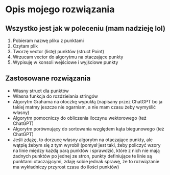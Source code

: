 ﻿# Opis mojego rozwiązania

## Wszystko jest jak w poleceniu (mam nadzieję lol)
1. Pobieram nazwę pliku z punktami
2. Czytam plik
3. Tworzę vector (listę) punktów (struct Point)
4. Wrzucam vector do algorytmu na otaczające punkty
5. Wypisuję w konsoli wejściowe i wyjściowe punkty

## Zastosowane rozwiązania
- Własny struct dla punktów
- Własna funkcja do rozdzielania stringów
- Algorytm Grahama na otoczkę wypukłą (napisany przez ChatGPT bo ja takiej matmy jeszcze nie ogarniam, a nie mam czasu żeby wymyślić własny)
- Algorytm pomocniczy do obliczenia iloczynu wektorowego (też ChatGPT)
- Algorytm porównujący do sortowania względem kąta biegunowego (też ChatGPT)
- Jeśli zdążę, to dorzucę własny algorytm na otaczające punkty, ale wątpię żebym się z tym wyrobił (pomysł jest taki, żeby policzyć wzory na linie między każdą parą punktów i sprawdzić, które z nich nie mają żadnych punktów po jednej ze stron, punkty definiujące te linie są punktami otaczającymi, zdaję sobie jednak sprawę, że to rozwiązanie ma wykładniczy przyrost czasu do ilości punktów)